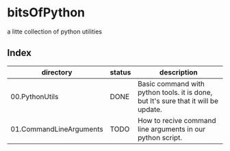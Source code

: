 # bitsOfPython

a litte collection of python utilities

## Index

| directory               | status | description                                                                        |
|-------------------------|--------|------------------------------------------------------------------------------------|
| 00.PythonUtils          | DONE   | Basic command with python tools. it is done, but It's sure that it will be update. |
| 01.CommandLineArguments | TODO   | How to recive command line arguments in our python script.                         |
